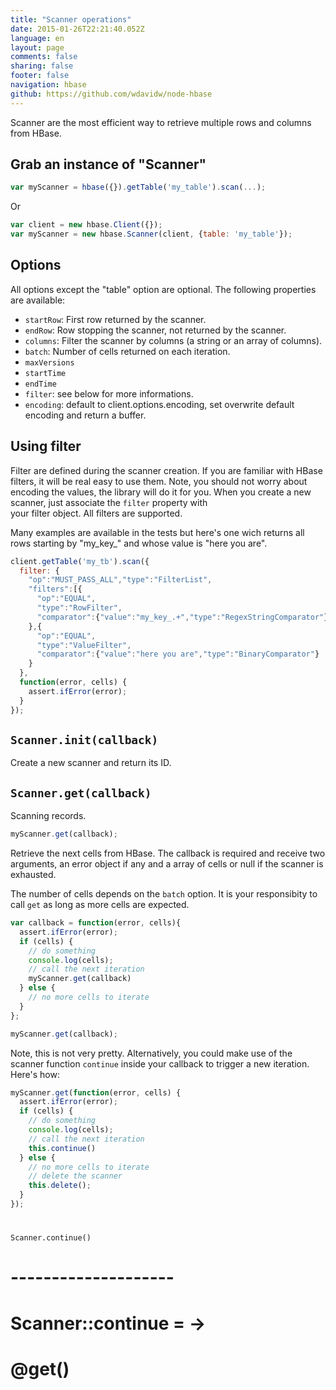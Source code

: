 ```yaml
---
title: "Scanner operations"
date: 2015-01-26T22:21:40.052Z
language: en
layout: page
comments: false
sharing: false
footer: false
navigation: hbase
github: https://github.com/wdavidw/node-hbase
---
```


Scanner are the most efficient way to retrieve multiple 
rows and columns from HBase.

Grab an instance of "Scanner"
-----------------------------

```javascript
var myScanner = hbase({}).getTable('my_table').scan(...);
```

Or

```javascript
var client = new hbase.Client({});
var myScanner = new hbase.Scanner(client, {table: 'my_table'});
```

Options
-------



All options except the "table" option are optional. The following properties are
available:

*   `startRow`: First row returned by the scanner.   
*   `endRow`: Row stopping the scanner, not returned by the scanner.   
*   `columns`: Filter the scanner by columns (a string or an array of columns).   
*   `batch`: Number of cells returned on each iteration.   
*   `maxVersions`
*   `startTime`   
*   `endTime`   
*   `filter`: see below for more informations.   
*   `encoding`: default to client.options.encoding, set overwrite default encoding and return a buffer.   

Using filter
------------

Filter are defined during the scanner creation. If you
are familiar with HBase filters, it will be real easy to
use them. Note, you should not worry about encoding the
values, the library will do it for you. When you create
a new scanner, just associate the `filter` property with  
your filter object. All filters are supported.   

Many examples are available in the tests but here's one
wich returns all rows starting by "my_key_" and whose
value is "here you are".   

```javascript
client.getTable('my_tb').scan({
  filter: {
    "op":"MUST_PASS_ALL","type":"FilterList",
    "filters":[{  
      "op":"EQUAL",
      "type":"RowFilter",
      "comparator":{"value":"my_key_.+","type":"RegexStringComparator"}
    },{
      "op":"EQUAL",
      "type":"ValueFilter",
      "comparator":{"value":"here you are","type":"BinaryComparator"}
    }
  }, 
  function(error, cells) {
    assert.ifError(error);
  }
});
```

<a name="Scanner.init"></a>
`Scanner.init(callback)`
-----------------------

Create a new scanner and return its ID.


<a name="Scanner.get"></a>
`Scanner.get(callback)`
-----------------------

Scanning records.

```javascript
myScanner.get(callback);
```

Retrieve the next cells from HBase. The callback is required
and receive two arguments, an error object if any and a array
of cells or null if the scanner is exhausted.

The number of cells depends on the `batch` option. It is your
responsibity to call `get` as long as more cells are expected.

```javascript
var callback = function(error, cells){
  assert.ifError(error);
  if (cells) {
    // do something
    console.log(cells);
    // call the next iteration
    myScanner.get(callback)
  } else {
    // no more cells to iterate
  }
};

myScanner.get(callback);
```

Note, this is not very pretty. Alternatively, you could make
use of the scanner function `continue` inside your callback
to trigger a new iteration. Here's how:
  
```javascript
myScanner.get(function(error, cells) {
  assert.ifError(error);
  if (cells) {
    // do something
    console.log(cells);
    // call the next iteration
    this.continue()
  } else {
    // no more cells to iterate
    // delete the scanner
    this.delete();
  }
});
```

# <a name="Scanner.continue"></a>
`Scanner.continue()`
# --------------------
# ###
# Scanner::continue = ->
#   @get()

